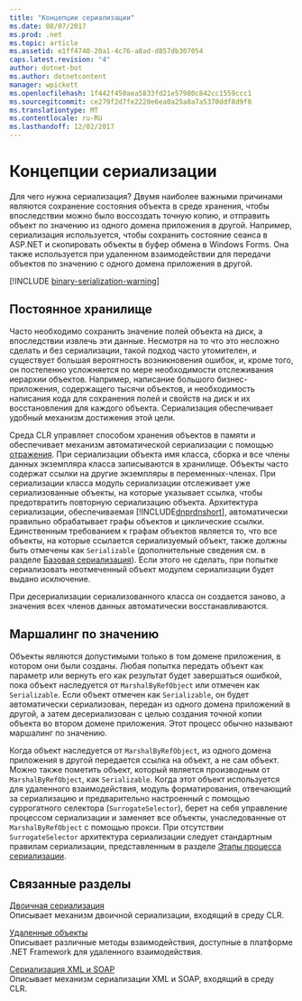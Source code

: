 ```yaml
---
title: "Концепции сериализации"
ms.date: 08/07/2017
ms.prod: .net
ms.topic: article
ms.assetid: e1ff4740-20a1-4c76-a8ad-d857db307054
caps.latest.revision: "4"
author: dotnet-bot
ms.author: dotnetcontent
manager: wpickett
ms.openlocfilehash: 1f442f450aea5833fd21e57980c842cc1559ccc1
ms.sourcegitcommit: ce279f2d7fe2220e6ea0a25a8a7a5370ddf8d9f0
ms.translationtype: MT
ms.contentlocale: ru-RU
ms.lasthandoff: 12/02/2017
---
```

# <a name="serialization-concepts"></a>Концепции сериализации
Для чего нужна сериализация? Двумя наиболее важными причинами являются сохранение состояния объекта в среде хранения, чтобы впоследствии можно было воссоздать точную копию, и отправить объект по значению из одного домена приложения в другой. Например, сериализация используется, чтобы сохранить состояние сеанса в ASP.NET и скопировать объекты в буфер обмена в Windows Forms. Она также используется при удаленном взаимодействии для передачи объектов по значению с одного домена приложения в другой.

[!INCLUDE [binary-serialization-warning](../../../includes/binary-serialization-warning.md)]

## <a name="persistent-storage"></a>Постоянное хранилище
Часто необходимо сохранить значение полей объекта на диск, а впоследствии извлечь эти данные. Несмотря на то что это несложно сделать и без сериализации, такой подход часто утомителен, и существует большая вероятность возникновения ошибок, и, кроме того, он постепенно усложняется по мере необходимости отслеживания иерархии объектов. Например, написание большого бизнес-приложения, содержащего тысячи объектов, и необходимость написания кода для сохранения полей и свойств на диск и их восстановления для каждого объекта. Сериализация обеспечивает удобный механизм достижения этой цели.

Среда CLR управляет способом хранения объектов в памяти и обеспечивает механизм автоматической сериализации с помощью [отражения](../../../docs/framework/reflection-and-codedom/reflection.md). При сериализации объекта имя класса, сборка и все члены данных экземпляра класса записываются в хранилище. Объекты часто содержат ссылки на другие экземпляры в переменных-членах. При сериализации класса модуль сериализации отслеживает уже сериализованные объекты, на которые указывает ссылка, чтобы предотвратить повторную сериализацию объекта. Архитектура сериализации, обеспечиваемая [!INCLUDE[dnprdnshort](../../../includes/dnprdnshort-md.md)], автоматически правильно обрабатывает графы объектов и циклические ссылки. Единственным требованием к графам объектов является то, что все объекты, на которые ссылается сериализуемый объект, также должны быть отмечены как `Serializable` (дополнительные сведения см. в разделе [Базовая сериализация](basic-serialization.md)). Если этого не сделать, при попытке сериализовать неотмеченный объект модулем сериализации будет выдано исключение.

При десериализации сериализованного класса он создается заново, а значения всех членов данных автоматически восстанавливаются.

## <a name="marshal-by-value"></a>Маршалинг по значению
Объекты являются допустимыми только в том домене приложения, в котором они были созданы. Любая попытка передать объект как параметр или вернуть его как результат будет завершаться ошибкой, пока объект наследуется от `MarshalByRefObject` или отмечен как `Serializable`. Если объект отмечен как `Serializable`, он будет автоматически сериализован, передан из одного домена приложений в другой, а затем десериализован с целью создания точной копии объекта во втором домене приложения. Этот процесс обычно называют маршалинг по значению.
 
Когда объект наследуется от `MarshalByRefObject`, из одного домена приложения в другой передается ссылка на объект, а не сам объект. Можно также пометить объект, который является производным от `MarshalByRefObject`, как `Serializable`. Когда этот объект используется для удаленного взаимодействия, модуль форматирования, отвечающий за сериализацию и предварительно настроенный с помощью суррогатного селектора (`SurrogateSelector`), берет на себя управление процессом сериализации и заменяет все объекты, унаследованные от `MarshalByRefObject` с помощью прокси. При отсутствии `SurrogateSelector` архитектура сериализации следует стандартным правилам сериализации, представленным в разделе [Этапы процесса сериализации](steps-in-the-serialization-process.md).  

## <a name="related-sections"></a>Связанные разделы  
 [Двоичная сериализация](../../../docs/standard/serialization/binary-serialization.md)  
 Описывает механизм двоичной сериализации, входящий в среду CLR.  
  
 [Удаленные объекты](http://msdn.microsoft.com/en-us/515686e6-0a8d-42f7-8188-73abede57c58)  
 Описывает различные методы взаимодействия, доступные в платформе .NET Framework для удаленного взаимодействия.  
  
 [Сериализация XML и SOAP](../../../docs/standard/serialization/xml-and-soap-serialization.md)  
 Описывает механизм сериализации XML и SOAP, входящий в среду CLR.

